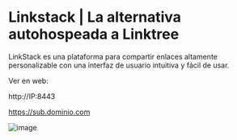 # Linkstack | La alternativa autohospeada a Linktree

LinkStack es una plataforma para compartir enlaces altamente personalizable con una interfaz de usuario intuitiva y fácil de usar.

Ver en web: 

http://IP:8443

https://sub.dominio.com

![image](https://github.com/user-attachments/assets/a39af3a6-be48-4211-9f9d-901027a96c80)
